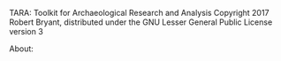TARA: Toolkit for Archaeological Research and Analysis
Copyright 2017 Robert Bryant, distributed under the GNU Lesser General Public License version 3

About:
